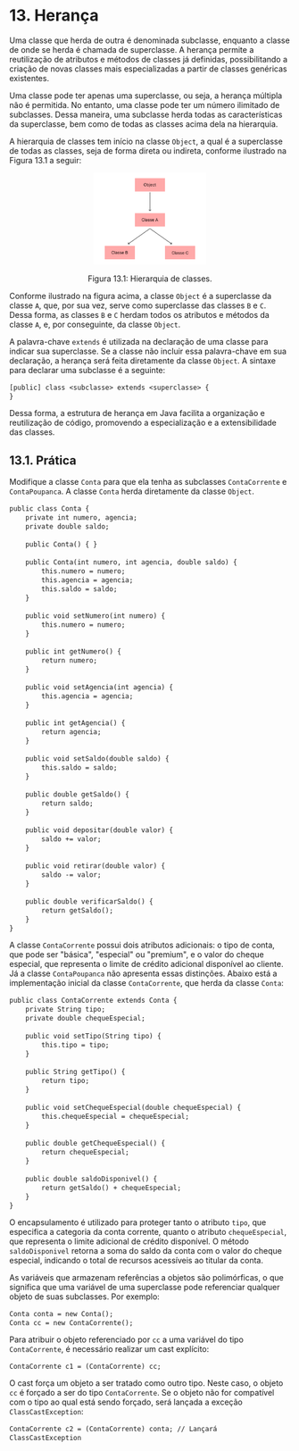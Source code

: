 # 13. Herança

Uma classe que herda de outra é denominada subclasse, enquanto a classe de onde se herda é chamada de superclasse. A herança permite a reutilização de atributos e métodos de classes já definidas, possibilitando a criação de novas classes mais especializadas a partir de classes genéricas existentes.

Uma classe pode ter apenas uma superclasse, ou seja, a herança múltipla não é permitida. No entanto, uma classe pode ter um número ilimitado de subclasses. Dessa maneira, uma subclasse herda todas as características da superclasse, bem como de todas as classes acima dela na hierarquia.

A hierarquia de classes tem início na classe `Object`, a qual é a superclasse de todas as classes, seja de forma direta ou indireta, conforme ilustrado na Figura 13.1 a seguir:

<div align="center">
    <img src="../imgs/hierarquia.png" width="40%" style="max-height: 60vh;"/>
    <p>Figura 13.1: Hierarquia de classes.</p>
</div>

Conforme ilustrado na figura acima, a classe `Object` é a superclasse da classe `A`, que, por sua vez, serve como superclasse das classes `B` e `C`. Dessa forma, as classes `B` e `C` herdam todos os atributos e métodos da classe `A`, e, por conseguinte, da classe `Object`.

A palavra-chave `extends` é utilizada na declaração de uma classe para indicar sua superclasse. Se a classe não incluir essa palavra-chave em sua declaração, a herança será feita diretamente da classe `Object`. A sintaxe para declarar uma subclasse é a seguinte:

```
[public] class <subclasse> extends <superclasse> {
}
```

Dessa forma, a estrutura de herança em Java facilita a organização e reutilização de código, promovendo a especialização e a extensibilidade das classes.

## 13.1. Prática

Modifique a classe `Conta` para que ela tenha as subclasses `ContaCorrente` e `ContaPoupanca`. A classe `Conta` herda diretamente da classe `Object`.

```
public class Conta {
    private int numero, agencia;
    private double saldo;

    public Conta() { }

    public Conta(int numero, int agencia, double saldo) {
        this.numero = numero;
        this.agencia = agencia;
        this.saldo = saldo;
    }

    public void setNumero(int numero) {
        this.numero = numero;
    }

    public int getNumero() {
        return numero;
    }

    public void setAgencia(int agencia) {
        this.agencia = agencia;
    }

    public int getAgencia() {
        return agencia;
    }

    public void setSaldo(double saldo) {
        this.saldo = saldo;
    }

    public double getSaldo() {
        return saldo;
    }

    public void depositar(double valor) {
        saldo += valor;
    }

    public void retirar(double valor) {
        saldo -= valor;
    }

    public double verificarSaldo() {
        return getSaldo();
    }
}
```

A classe `ContaCorrente` possui dois atributos adicionais: o tipo de conta, que pode ser "básica", "especial" ou "premium", e o valor do cheque especial, que representa o limite de crédito adicional disponível ao cliente. Já a classe `ContaPoupanca` não apresenta essas distinções. Abaixo está a implementação inicial da classe `ContaCorrente`, que herda da classe `Conta`:

```
public class ContaCorrente extends Conta {
    private String tipo;
    private double chequeEspecial;

    public void setTipo(String tipo) {
        this.tipo = tipo;
    }

    public String getTipo() {
        return tipo;
    }

    public void setChequeEspecial(double chequeEspecial) {
        this.chequeEspecial = chequeEspecial;
    }

    public double getChequeEspecial() {
        return chequeEspecial;
    }

    public double saldoDisponivel() {
        return getSaldo() + chequeEspecial;
    }
}
```

O encapsulamento é utilizado para proteger tanto o atributo `tipo`, que especifica a categoria da conta corrente, quanto o atributo `chequeEspecial`, que representa o limite adicional de crédito disponível. O método `saldoDisponivel` retorna a soma do saldo da conta com o valor do cheque especial, indicando o total de recursos acessíveis ao titular da conta.

As variáveis que armazenam referências a objetos são polimórficas, o que significa que uma variável de uma superclasse pode referenciar qualquer objeto de suas subclasses. Por exemplo:

```
Conta conta = new Conta();
Conta cc = new ContaCorrente();
```

Para atribuir o objeto referenciado por `cc` a uma variável do tipo `ContaCorrente`, é necessário realizar um cast explícito:

```
ContaCorrente c1 = (ContaCorrente) cc;
```

O cast força um objeto a ser tratado como outro tipo. Neste caso, o objeto `cc` é forçado a ser do tipo `ContaCorrente`. Se o objeto não for compatível com o tipo ao qual está sendo forçado, será lançada a exceção `ClassCastException`:

```
ContaCorrente c2 = (ContaCorrente) conta; // Lançará ClassCastException
```